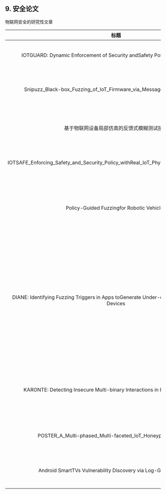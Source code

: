 
## 9. 安全论文



物联网安全的研究性文章

|                             标题                             | 时间 |                             主题                             |
| :----------------------------------------------------------: | :--: | :----------------------------------------------------------: |
| IOTGUARD: Dynamic Enforcement of Security andSafety Policy in Commodity IoT | 2019 |                       iot设备交互安全                        |
| Snipuzz_Black-box_Fuzzing_of_IoT_Firmware_via_Message_Snippet_Inference | 2021 |                     具有反馈机制黑盒fuzz                     |
|          基于物联网设备局部仿真的反馈式模糊测试技术          | 2023 |                      反馈式模糊测试技术                      |
| IOTSAFE_Enforcing_Safety_and_Security_Policy_withReal_IoT_Physical_Interaction_Discovery | 2021 |                       iot物理交互安全                        |
|          Policy-Guided Fuzzingfor Robotic Vehicles           | 2021 |               遥控无人驾驶设备在策略引导下fuzz               |
| DIANE: Identifying Fuzzing Triggers in Apps toGenerate Under-constrained Inputs for IoT Devices | 2021 | 通过iot配套应用程序优化黑盒fuzz输入，并解决app中验证码约束问题 |
| KARONTE: Detecting Insecure Multi-binary Interactions in Embedded Firmware | 2020 |                  多二进制文件自动化静态分析                  |
|  POSTER_A_Multi-phased_Multi-faceted_IoT_Honeypot_Ecosystem  | 2020 |                      多阶段IOT设备蜜罐                       |
| Android SmartTVs Vulnerability Discovery via Log-Guided Fuzzing | 2021 |                       漏洞 / 缺陷挖掘                        |
|                                                              |      |                                                              |



